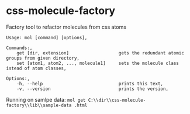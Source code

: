 # css-molecule-factory
Factory tool to refactor molecules from css atoms

```
Usage: mol [command] [options],

Commands:,
    get [dir, extension]                   gets the redundant atomic groups from given directory,
    set [atom1, atom2, ..., molecule1]     sets the molecule class istead of atom classes,

Options:,
    -h, --help                             prints this text,
    -v, --version                          prints the version,

```
Running on samlpe data:
```mol get C:\\dir\\css-molecule-factory\\lib\\sample-data .html```
